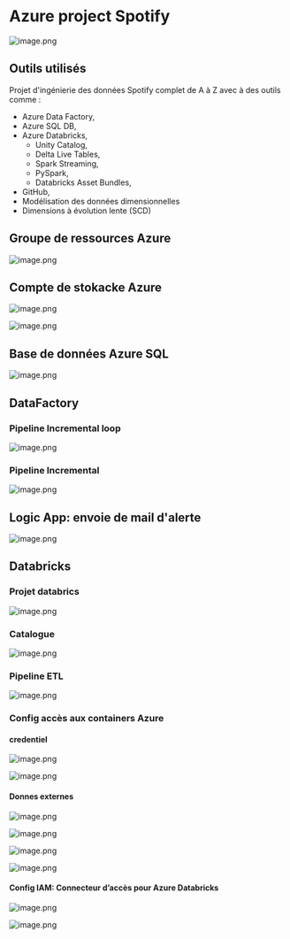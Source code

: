 # Azure project Spotify

![image.png](https://raw.githubusercontent.com/bucketio/img17/main/2025/10/19/1760888799147-ba433d42-97a0-474e-a74b-a1d5fbaad2ad.png 'image.png')

## Outils utilisés
Projet d'ingénierie des données Spotify complet de A à Z avec à des outils comme :
- Azure Data Factory, 
- Azure SQL DB, 
- Azure Databricks, 
  - Unity Catalog, 
  - Delta Live Tables, 
  - Spark Streaming, 
  - PySpark, 
  - Databricks Asset Bundles, 
- GitHub, 
- Modélisation des données dimensionnelles 
- Dimensions à évolution lente (SCD)
  
## Groupe de ressources Azure
![image.png](https://raw.githubusercontent.com/bucketio/img8/main/2025/10/19/1760890324691-d7a7fb4c-3f5e-4f51-8e5f-4108d184c2e3.png 'image.png')

## Compte de stokacke Azure
![image.png](https://raw.githubusercontent.com/bucketio/img4/main/2025/10/19/1760890559080-68d5eef5-e6a4-46e2-8e49-a5d22c11ca07.png 'image.png')

![image.png](https://raw.githubusercontent.com/bucketio/img18/main/2025/10/19/1760891986358-122163ae-3de3-4439-89cf-6160845467dc.png 'image.png')

## Base de données Azure SQL
![image.png](https://raw.githubusercontent.com/bucketio/img4/main/2025/10/19/1760890815979-50276053-9e53-4fd2-ae1a-36fac7972678.png 'image.png')

## DataFactory 
### Pipeline Incremental loop
![image.png](https://raw.githubusercontent.com/bucketio/img4/main/2025/10/19/1760891489277-1a4127c6-4825-47f0-bc2a-5c84cc5f61b6.png 'image.png')
### Pipeline Incremental
![image.png](https://raw.githubusercontent.com/bucketio/img0/main/2025/10/19/1760891278754-14983b37-12ae-4e02-b749-9897fbcef014.png 'image.png')

## Logic App: envoie de mail d'alerte
![image.png](https://raw.githubusercontent.com/bucketio/img8/main/2025/10/19/1760891051981-116ca007-8e8c-4025-8739-7509eed34427.png 'image.png')

## Databricks
### Projet databrics
![image.png](https://raw.githubusercontent.com/bucketio/img13/main/2025/10/19/1760892531107-74d72612-5085-491d-a503-e675dabe7274.png 'image.png')
### Catalogue
![image.png](https://raw.githubusercontent.com/bucketio/img6/main/2025/10/19/1760892175571-3d51cf13-8d89-4392-899f-e57d439ca76f.png 'image.png')

### Pipeline ETL
![image.png](https://raw.githubusercontent.com/bucketio/img15/main/2025/10/19/1760892698261-e4141d84-f2ff-49e3-b65b-da7eb20304b8.png 'image.png')

### Config accès aux containers Azure

#### credentiel
![image.png](https://raw.githubusercontent.com/bucketio/img13/main/2025/10/19/1760894325380-3cfdc3a3-54b1-4b9c-bc6b-9f667d5023dd.png 'image.png')

![image.png](https://raw.githubusercontent.com/bucketio/img14/main/2025/10/19/1760894413213-ba637854-02b3-42af-8be0-748109075c7d.png 'image.png')

#### Donnes externes

![image.png](https://raw.githubusercontent.com/bucketio/img17/main/2025/10/19/1760894235096-38f6e154-7560-4c9e-836e-8b90c3112dbf.png 'image.png')

![image.png](https://raw.githubusercontent.com/bucketio/img12/main/2025/10/19/1760894270093-a10e048f-4669-4d38-8aeb-450b009d1e5a.png 'image.png')

![image.png](https://raw.githubusercontent.com/bucketio/img3/main/2025/10/19/1760894526150-1a112d14-0d44-49f6-9558-f32e74724b25.png 'image.png')

![image.png](https://raw.githubusercontent.com/bucketio/img10/main/2025/10/19/1760894623946-1993850b-85d4-40c7-b243-ce79ebc33b9a.png 'image.png')


#### Config IAM: Connecteur d’accès pour Azure Databricks

![image.png](https://raw.githubusercontent.com/bucketio/img8/main/2025/10/19/1760894883496-b8e4af6e-3c1b-4e02-8d6c-e94bffd50e20.png 'image.png')

![image.png](https://raw.githubusercontent.com/bucketio/img18/main/2025/10/19/1760895012062-13e12be0-ce7b-4a32-b641-d96ab871a687.png 'image.png')



